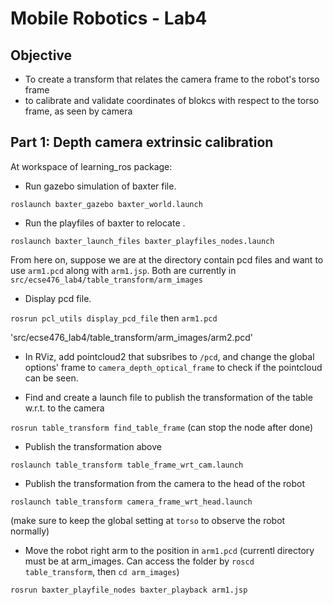 # Mobile Robotics - Lab4

## Objective
- To create a transform that relates the camera frame to the robot's torso frame
- to calibrate and validate coordinates of blokcs with respect to the torso frame, as seen by camera

## Part 1: Depth camera extrinsic calibration
At workspace of learning_ros package:

- Run gazebo simulation of baxter file.

`roslaunch baxter_gazebo baxter_world.launch`

- Run the playfiles of baxter to relocate .

`roslaunch baxter_launch_files baxter_playfiles_nodes.launch`

From here on, suppose we are at the directory contain pcd files and want to use `arm1.pcd` along with `arm1.jsp`. Both are currently in `src/ecse476_lab4/table_transform/arm_images`

- Display pcd file.

`rosrun pcl_utils display_pcd_file` then `arm1.pcd`

'src/ecse476_lab4/table_transform/arm_images/arm2.pcd'

- In RViz, add pointcloud2 that subsribes to `/pcd`, and change the global options' frame to `camera_depth_optical_frame` to check if the pointcloud can be seen.

- Find and create a launch file to publish the transformation of the table w.r.t. to the camera

`rosrun table_transform find_table_frame` (can stop the node after done)

- Publish the transformation above

`roslaunch table_transform table_frame_wrt_cam.launch`

- Publish the transformation from the camera to the head of the robot

`roslaunch table_transform camera_frame_wrt_head.launch`

(make sure to keep the global setting at `torso` to observe the robot normally)

- Move the robot right arm to the position in `arm1.pcd` (currentl directory must be at arm_images. Can access the folder by `roscd table_transform`, then `cd arm_images`)

`rosrun baxter_playfile_nodes baxter_playback arm1.jsp`